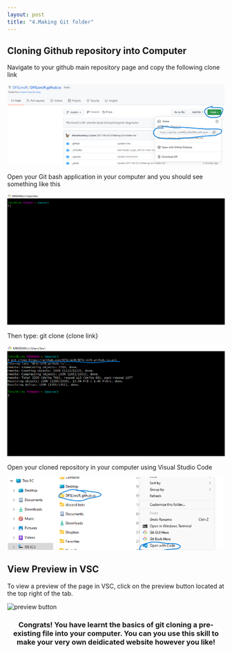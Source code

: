 ```yaml
---
layout: post
title: "4.Making Git folder"
---
```

<style>
h3 {text-align: center;}
</style>
<h2>Cloning Github repository into Computer</h2>
<p> Navigate to your github main repository page and copy the following clone link</p>
<img src= "https://github.com/DFSLimJR/DFSLimJR.github.io/blob/e831e6a1c003250f79feeb7b34c55c3bc7a667fd/images/cloning%20link.png" alt="github page">
<p>Open your Git bash application in your computer and you should see something like this</p>
<img src= "https://github.com/DFSLimJR/DFSLimJR.github.io/blob/e9cce14e96480f55ff4bd1d5513b4d94aa244a5c/images/add%20git%20folder.png" alt="git page">
<p>Then type: git clone {clone link}</p>
<img src= "https://github.com/DFSLimJR/DFSLimJR.github.io/blob/5c894e8aa0fe90ed4eb8c09fd941eb9bda65b948/images/gitpic.png" alt="git page">
<p>Open your cloned repository in your computer using Visual Studio Code</p>
<img src= "https://github.com/DFSLimJR/DFSLimJR.github.io/blob/f4b78608371f5589eaa256b35349526fae4d5785/images/computer.png" alt="computer page">
<br />
<h2>View Preview in VSC</h2>
<p>To view a preview of the page in VSC, click on the preview button located at the top right of the  tab.</p>
<img src= "https://dfslimjr.github.io/images/preview.png" alt="preview button">
<br />
<h3>Congrats! You have learnt the basics of git cloning a pre-existing file into your computer. You can you use this skill to make your very own deidicated website
  however you like!</h3>
